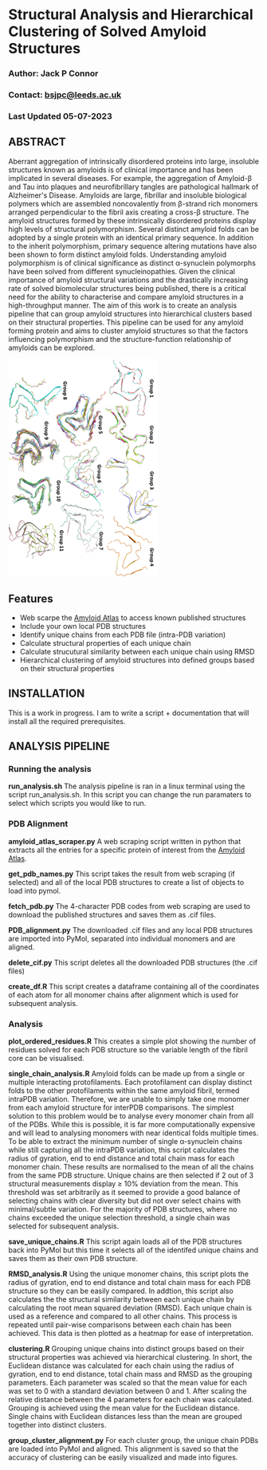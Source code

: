 # Structural Analysis and Hierarchical Clustering of Solved Amyloid Structures

### Author: Jack P Connor
### Contact: bsjpc@leeds.ac.uk

### Last Updated 05-07-2023

## ABSTRACT

Aberrant aggregation of intrinsically disordered proteins into large, insoluble structures known as amyloids is of clinical importance and has been implicated in several diseases. For example, the aggregation of Amyloid-β and Tau into plaques and neurofibrillary tangles are pathological hallmark of Alzheimer's Disease. Amyloids are large, fibrillar and insoluble biological polymers which are assembled noncovalently from β-strand rich monomers arranged perpendicular to the fibril axis creating a cross-β structure. The amyloid structures formed by these intrinsically disordered proteins display high levels of structural polymorphism. Several distinct amyloid folds can be adopted by a single protein with an identical primary sequence. In addition to the inherit polymorphism, primary sequence altering mutations have also been shown to form distinct amyloid folds. Understanding amyloid polymorphism is of clinical significance as distinct α-synuclein polymorphs have been solved from different synucleinopathies. Given the clinical importance of amyloid structural variations and the drastically increasing rate of solved biomolecular structures being published, there is a critical need for the ability to characterise and compare amyloid structures in a high-throughput manner. The aim of this work is to create an analysis pipeline that can group amyloid structures into hierarchical clusters based on their structural properties. This pipeline can be used for any amyloid forming protein and aims to cluster amyloid structures so that the factors influencing polymorphism and the structure-function relationship of amyloids can be explored.

<img src="Figures/Cluster_Groups.png" alt="img" width="300"/>

## Features
* Web scarpe the [Amyloid Atlas](https://people.mbi.ucla.edu/sawaya/amyloidatlas/) to access known published structures
* Include your own local PDB structures
* Identify unique chains from each PDB file (intra-PDB variation)
* Calculate structural properties of each unique chain
* Calculate strucutural similarity between each unique chain using RMSD
* Hierarchical clustering of amyloid structures into defined groups based on their structural properties

## INSTALLATION
This is a work in progress. I am to write a script + documentation that will install all the required prerequisites.

## ANALYSIS PIPELINE

### Running the analysis

**run_analysis.sh**
The analysis pipeline is ran in a linux terminal using the script run_analysis.sh. In this script you can change the run paramaters to select which scripts you would like to run.

### PDB Alignment

**amyloid_atlas_scraper.py**
A web scraping script written in python that extracts all the entries for a specific protein of interest from the [Amyloid Atlas](https://people.mbi.ucla.edu/sawaya/amyloidatlas/).

**get_pdb_names.py**
This script takes the result from web scraping (if selected) and all of the local PDB structures to create a list of objects to load into pymol.

**fetch_pdb.py**
The 4-character PDB codes from web scraping are used to download the published structures and saves them as .cif files.

**PDB_alignment.py**
The downloaded .cif files and any local PDB structures are imported into PyMol, separated into individual monomers and are aligned.

**delete_cif.py**
This script deletes all the downloaded PDB structures (the .cif files)

**create_df.R**
This script creates a dataframe containing all of the coordinates of each atom for all monomer chains after alignment which is used for subsequent analysis.

### Analysis

**plot_ordered_residues.R**
This creates a simple plot showing the number of residues solved for each PDB structure so the variable length of the fibril core can be visualised.

**single_chain_analysis.R**
Amyloid folds can be made up from a single or multiple interacting protofilaments. Each protofilament can display distinct folds to the other protofilaments within the same amyloid fibril, termed intraPDB variation. Therefore, we are unable to simply take one monomer from each amyloid structure for interPDB comparisons. The simplest solution to this problem would be to analyse every monomer chain from all of the PDBs. While this is possible, it is far more computationally expensive and will lead to analysing monomers with near identical folds multiple times. 
To be able to extract the minimum number of single α-synuclein chains while still capturing all the intraPDB variation, this script calculates the radius of gyration, end to end distance and total chain mass for each monomer chain. These results are normalised to the mean of all the chains from the same PDB structure. Unique chains are then selected if 2 out of 3 structural measurements display ≥ 10% deviation from the mean. This threshold was set arbitrarily as it seemed to provide a good balance of selecting chains with clear diversity but did not over select chains with minimal/subtle variation. For the majority of PDB structures, where no chains exceeded the unique selection threshold, a single chain was selected for subsequent analysis. 

**save_unique_chains.R**
This script again loads all of the PDB structures back into PyMol but this time it selects all of the identifed unique chains and saves them as their own PDB structure.

**RMSD_analysis.R**
Using the unique monomer chains, this script plots the radius of gyration, end to end distance and total chain mass for each PDB structure so they can be easily compared. In addtion, this script also calculates the the structural similarity between each unique chain by calculating the root mean squared deviation (RMSD). Each unique chain is used as a reference and compared to all other chains. This process is repeated until pair-wise comparisons between each chain has been achieved. This data is then plotted as a heatmap for ease of interpretation.

**clustering.R**
Grouping unique chains into distinct groups based on their structural properties was achieved via hierarchical clustering. In short, the Euclidean distance was calculated for each chain using the radius of gyration, end to end distance, total chain mass and RMSD as the grouping parameters. Each parameter was scaled so that the mean value for each was set to 0 with a standard deviation between 0 and 1. After scaling the relative distance between the 4 parameters for each chain was calculated. Grouping is achieved using the mean value for the Euclidean distance. Single chains with Euclidean distances less than the mean are grouped together into distinct clusters.

**group_cluster_alignment.py**
For each cluster group, the unique chain PDBs are loaded into PyMol and aligned. This alignment is saved so that the accuracy of clustering can be easily visualized and made into figures.
